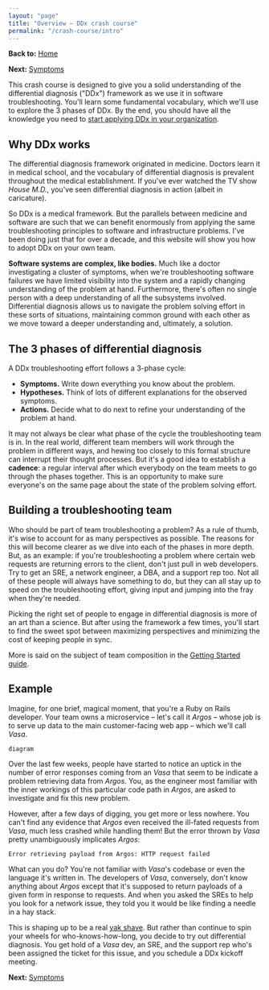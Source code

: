 ```yaml
---
layout: "page"
title: "Overview – DDx crash course"
permalink: "/crash-course/intro"
---
```


**Back to:** [Home](/)

**Next:** [Symptoms](symptoms)

This crash course is designed to give you a solid understanding of the differential diagnosis
("DDx") framework as we use it in software troubleshooting. You'll learn some fundamental
vocabulary, which we'll use to explore the 3 phases of DDx. By the end, you should have all the
knowledge you need to [start applying DDx in your organization](/getting-started).

## Why DDx works

The differential diagnosis framework originated in medicine. Doctors learn it in medical school, and
the vocabulary of differential diagnosis is prevalent throughout the medical establishment. If
you've ever watched the TV show _House M.D._, you've seen differential diagnosis in action (albeit
in caricature).

So DDx is a medical framework. But the parallels between medicine and software are such that we can
benefit enormously from applying the same troubleshooting principles to software and infrastructure
problems. I've been doing just that for over a decade, and this website will show you how to adopt
DDx on your own team.

**Software systems are complex, like bodies.** Much like a doctor investigating a cluster of
symptoms, when we're troubleshooting software failures we have limited visibility into the system
and a rapidly changing understanding of the problem at hand. Furthermore, there's often no single
person with a deep understanding of all the subsystems involved. Differential diagnosis allows us to
navigate the problem solving effort in these sorts of situations, maintaining common ground with
each other as we move toward a deeper understanding and, ultimately, a solution.

## The 3 phases of differential diagnosis

A DDx troubleshooting effort follows a 3-phase cycle:

* **Symptoms.** Write down everything you know about the problem.
* **Hypotheses.** Think of lots of different explanations for the observed symptoms.
* **Actions.** Decide what to do next to refine your understanding of the problem at hand.

It may not always be clear what phase of the cycle the troubleshooting team is in. In the real
world, different team members will work through the problem in different ways, and hewing too
closely to this formal structure can interrupt their thought processes. But it's a good idea to
establish a **cadence**: a regular interval after which everybody on the team meets to go through
the phases together. This is an opportunity to make sure everyone's on the same page about the state
of the problem solving effort.

## Building a troubleshooting team

Who should be part of team troubleshooting a problem? As a rule of thumb, it's wise to account for
as many perspectives as possible. The reasons for this will become clearer as we dive into each of
the phases in more depth. But, as an example: if you're troubleshooting a problem where certain web
requests are returning errors to the client, don't just pull in web developers. Try to get an SRE, a
network engineer, a DBA, and a support rep too. Not all of these people will always have something
to do, but they can all stay up to speed on the troubleshooting effort, giving input and jumping
into the fray when they're needed.

Picking the right set of people to engage in differential diagnosis is more of an art than a
science. But after using the framework a few times, you'll start to find the sweet spot between
maximizing perspectives and minimizing the cost of keeping people in sync.

More is said on the subject of team composition in the [Getting Started guide](/getting-started).

## Example

Imagine, for one brief, magical moment, that you're a Ruby on Rails developer. Your team owns a
microservice – let's call it *Argos* – whose job is to serve up data to the main customer-facing web
app – which we'll call *Vasa*.

```
diagram
```

Over the last few weeks, people have started to notice an uptick in the number of error responses
coming from an *Vasa* that seem to be indicate a problem retrieving data from *Argos*. You, as the
engineer most familiar with the inner workings of this particular code path in *Argos*, are asked to
investigate and fix this new problem.

However, after a few days of digging, you get more or less nowhere. You can't find any evidence that
*Argos* even received the ill-fated requests from *Vasa*, much less crashed while handling them! But
the error thrown by *Vasa* pretty unambiguously implicates *Argos*:

```
Error retrieving payload from Argos: HTTP request failed
```

What can you do? You're not familiar with *Vasa*'s codebase or even the language it's written in.
The developers of *Vasa*, conversely, don't know anything about *Argos* except that it's supposed to
return payloads of a given form in response to requests. And when you asked the SREs to help you
look for a network issue, they told you it would be like finding a needle in a hay stack.

This is shaping up to be a real [yak shave](https://seths.blog/2005/03/dont_shave_that/). But rather
than continue to spin your wheels for who-knows-how-long, you decide to try out differential
diagnosis. You get hold of a *Vasa* dev, an SRE, and the support rep who's been assigned the ticket
for this issue, and you schedule a DDx kickoff meeting.

**Next:** [Symptoms](symptoms)

